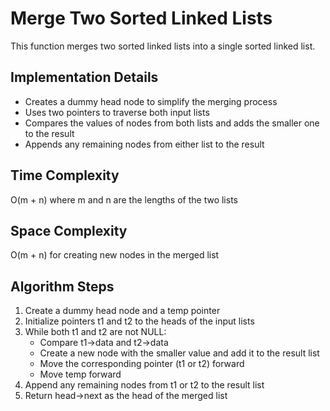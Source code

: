# Merge Two Sorted Linked Lists

This function merges two sorted linked lists into a single sorted linked list.

## Implementation Details

- Creates a dummy head node to simplify the merging process
- Uses two pointers to traverse both input lists
- Compares the values of nodes from both lists and adds the smaller one to the result
- Appends any remaining nodes from either list to the result

## Time Complexity
O(m + n) where m and n are the lengths of the two lists

## Space Complexity
O(m + n) for creating new nodes in the merged list

## Algorithm Steps
1. Create a dummy head node and a temp pointer
2. Initialize pointers t1 and t2 to the heads of the input lists
3. While both t1 and t2 are not NULL:
   - Compare t1->data and t2->data
   - Create a new node with the smaller value and add it to the result list
   - Move the corresponding pointer (t1 or t2) forward
   - Move temp forward
4. Append any remaining nodes from t1 or t2 to the result list
5. Return head->next as the head of the merged list